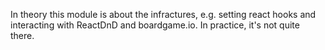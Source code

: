 In theory this module is about the infractures, e.g. setting react hooks and
interacting with ReactDnD and boardgame.io.  In practice, it's not quite there.
